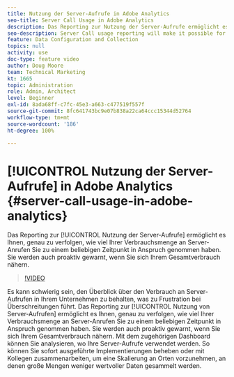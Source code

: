 ```yaml
---
title: Nutzung der Server-Aufrufe in Adobe Analytics
seo-title: Server Call Usage in Adobe Analytics
description: Das Reporting zur Nutzung der Server-Aufrufe ermöglicht es Ihnen, genau zu verfolgen, wie viel Ihrer Verbrauchsmenge an Server-Anrufen Sie zu einem beliebigen Zeitpunkt in Anspruch genommen haben. Sie werden auch proaktiv gewarnt, wenn Sie sich Ihrem Gesamtverbrauch nähern.
seo-description: Server Call usage reporting will make it possible for you to track exactly how much of your server call commitment you’ve used at any point in time, and will also proactively alert you when you are approaching your total commitment.
feature: Data Configuration and Collection
topics: null
activity: use
doc-type: feature video
author: Doug Moore
team: Technical Marketing
kt: 1665
topic: Administration
role: Admin, Architect
level: Beginner
exl-id: 8ada68ff-c7fc-45e3-a663-c477519f557f
source-git-commit: 8fc641743bc9e07b838a22ca64ccc15344d52764
workflow-type: tm+mt
source-wordcount: '186'
ht-degree: 100%

---
```


# [!UICONTROL Nutzung der Server-Aufrufe] in Adobe Analytics {#server-call-usage-in-adobe-analytics}

Das Reporting zur [!UICONTROL Nutzung der Server-Aufrufe] ermöglicht es Ihnen, genau zu verfolgen, wie viel Ihrer Verbrauchsmenge an Server-Anrufen Sie zu einem beliebigen Zeitpunkt in Anspruch genommen haben. Sie werden auch proaktiv gewarnt, wenn Sie sich Ihrem Gesamtverbrauch nähern.

>[!VIDEO](https://video.tv.adobe.com/v/37476/?quality=12&learn=on&captions=ger)

Es kann schwierig sein, den Überblick über den Verbrauch an Server-Aufrufen in Ihrem Unternehmen zu behalten, was zu Frustration bei Überschreitungen führt. Das Reporting zur [!UICONTROL Nutzung von Server-Aufrufen] ermöglicht es Ihnen, genau zu verfolgen, wie viel Ihrer Verbrauchsmenge an Server-Anrufen Sie zu einem beliebigen Zeitpunkt in Anspruch genommen haben. Sie werden auch proaktiv gewarnt, wenn Sie sich Ihrem Gesamtverbrauch nähern. Mit dem zugehörigen Dashboard können Sie analysieren, wo Ihre Server-Aufrufe verwendet werden. So können Sie sofort ausgeführte Implementierungen beheben oder mit Kollegen zusammenarbeiten, um eine Skalierung an Orten vorzunehmen, an denen große Mengen weniger wertvoller Daten gesammelt werden.
